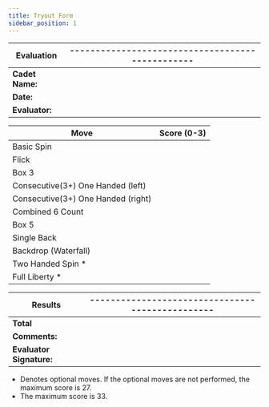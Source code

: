 ```yaml
---
title: Tryout Form
sidebar_position: 1
---
```


| Evaluation      | ------------------------------------------------ |
| --------------- | ------------------------------------------------ |
| **Cadet Name:** |                                                  |
| **Date:**       |                                                  |
| **Evaluator:**  |                                                  |

| Move                               | Score (0-3) |
| ---------------------------------- | ----------- |
| Basic Spin                         |             |
| Flick                              |             |
| Box 3                              |             |
| Consecutive(3+) One Handed (left)  |             |
| Consecutive(3+) One Handed (right) |             |
| Combined 6 Count                   |             |
| Box 5                              |             |
| Single Back                        |             |
| Backdrop (Waterfall)               |             |
| Two Handed Spin \*                 |             |
| Full Liberty \*                    |             |

| Results                  | ------------------------------------------------ |
| ------------------------ | ------------------------------------------------ |
| **Total**                |                                                  |
| **Comments:**            |                                                  |
| **Evaluator Signature:** |                                                  |

- Denotes optional moves. If the optional moves are not performed, the maximum score is 27.
- The maximum score is 33.
